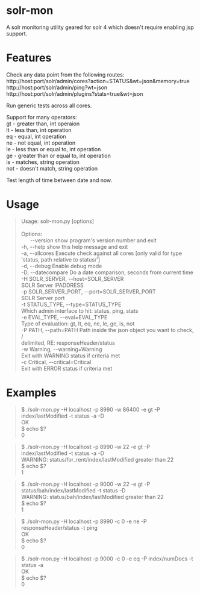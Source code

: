 solr-mon
========

A solr monitoring utility geared for solr 4 which doesn't require enabling jsp support.

# Features

Check any data point from the following routes:<br>
http://host:port/solr/admin/cores?action=STATUS&wt=json&memory=true<br>
http://host:port/solr/admin/ping?wt=json<br>
http://host:port/solr/admin/plugins?stats=true&wt=json

Run generic tests across all cores.

Support for many operators:<br>
gt - greater than, int operaion<br>
lt - less than, int operation<br>
eq - equal, int operation<br>
ne - not equal, int operation<br>
le - less than or equal to, int operation<br>
ge - greater than or equal to, int operation<br>
is - matches, string operation<br>
not - doesn't match, string operation

Test length of time between date and now.

# Usage

> Usage: solr-mon.py [options]<br>
> <br>
> Options:<br>
> &nbsp;&nbsp;&nbsp;&nbsp;&nbsp;  --version             show program's version number and exit<br>
>   -h, --help            show this help message and exit<br>
>   -a, --allcores        Execute check against all cores [only valid for type<br>
>                         'status, path relative to status/<core>']<br>
>   -d, --debug           Enable debug mode<br>
>   -D, --datecompare     Do a date comparison, seconds from current time<br>
>   -H SOLR_SERVER, --host=SOLR_SERVER<br>
>                         SOLR Server IPADDRESS<br>
>   -p SOLR_SERVER_PORT, --port=SOLR_SERVER_PORT<br>
>                         SOLR Server port<br>
>   -t STATUS_TYPE, --type=STATUS_TYPE<br>
>                         Which admin interface to hit: status, ping, stats<br>
>   -e EVAL_TYPE, --eval=EVAL_TYPE<br>
>                         Type of evaluation: gt, lt, eq, ne, le, ge, is, not<br>
>   -P PATH, --path=PATH  Path inside the json object you want to check, /<br>
>                         delimited, RE: responseHeader/status<br>
>   -w Warning, --warning=Warning<br>
>                         Exit with WARNING status if criteria met<br>
>   -c Critical, --critical=Critical<br>
                        Exit with ERROR status if criteria met<br>

# Examples

> $ ./solr-mon.py -H localhost -p 8990 -w 86400 -e gt -P index/lastModified -t status -a -D <br>
> OK<br>
> $ echo $?<br>
> 0<p>

> $ ./solr-mon.py -H localhost -p 8990 -w 22 -e gt -P index/lastModified -t status -a -D <br>
> WARNING: status/for_rent/index/lastModified greater than 22<br>
> $ echo $?<br>
> 1<p>

> $ ./solr-mon.py -H localhost -p 9000 -w 22 -e gt -P status/bah/index/lastModified -t status -D <br>
> WARNING: status/bah/index/lastModified greater than 22<br>
> $ echo $?<br>
> 1<p>

> $ ./solr-mon.py -H localhost -p 8990 -c 0 -e ne -P responseHeader/status -t ping <br>
> OK<br>
> $ echo $?<br>
> 0<p>

> $ ./solr-mon.py -H localhost -p 9000 -c 0 -e eq -P index/numDocs -t status -a <br>
> OK<br>
> $ echo $?<br>
> 0<p>
